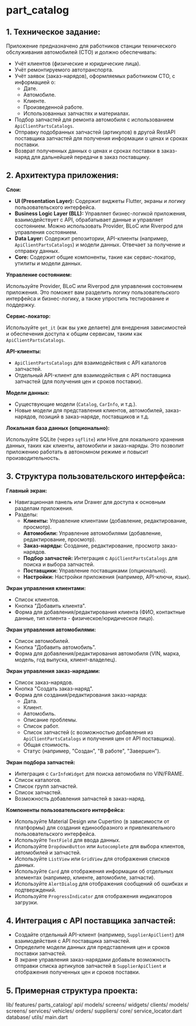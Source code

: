 # part_catalog

## 1. Техническое задание:

Приложение предназначено для работников станции технического обслуживания автомобилей (СТО) и должно обеспечивать:

*   Учёт клиентов (физические и юридические лица).
*   Учёт ремонтируемого автотранспорта.
*   Учёт заявок (заказ-нарядов), оформляемых работником СТО, с информацией о:
    *   Дате.
    *   Автомобиле.
    *   Клиенте.
    *   Произведенной работе.
    *   Использованных запчастях и материалах.
*   Подбор запчастей для ремонта автомобиля с использованием `ApiClientPartsCatalogs`.
*   Отправку подобранных запчастей (артикулов) в другой RestAPI поставщика запчастей для получения информации о ценах и сроках поставки.
*   Возврат полученных данных о ценах и сроках поставки в заказ-наряд для дальнейшей передачи в заказ поставщику.

## 2. Архитектура приложения:

**Слои:**

*   **UI (Presentation Layer):** Содержит виджеты Flutter, экраны и логику пользовательского интерфейса.
*   **Business Logic Layer (BLL):** Управляет бизнес-логикой приложения, взаимодействует с API, обрабатывает данные и управляет состоянием. Можно использовать Provider, BLoC или Riverpod для управления состоянием.
*   **Data Layer:** Содержит репозитории, API-клиенты (например, `ApiClientPartsCatalogs`) и модели данных. Отвечает за получение и отправку данных.
*   **Core:** Содержит общие компоненты, такие как сервис-локатор, утилиты и модели данных.

**Управление состоянием:**

Используйте Provider, BLoC или Riverpod для управления состоянием приложения. Это поможет вам разделить логику пользовательского интерфейса и бизнес-логику, а также упростить тестирование и поддержку.

**Сервис-локатор:**

Используйте `get_it` (как вы уже делаете) для внедрения зависимостей и обеспечения доступа к общим сервисам, таким как `ApiClientPartsCatalogs`.

**API-клиенты:**

*   `ApiClientPartsCatalogs` для взаимодействия с API каталогов запчастей.
*   Отдельный API-клиент для взаимодействия с API поставщика запчастей (для получения цен и сроков поставки).

**Модели данных:**

*   Существующие модели (`Catalog`, `CarInfo`, и т.д.).
*   Новые модели для представления клиентов, автомобилей, заказ-нарядов, позиций в заказ-наряде, поставщиков и т.д.

**Локальная база данных (опционально):**

Используйте SQLite (через `sqflite`) или Hive для локального хранения данных, таких как клиенты, автомобили и заказ-наряды. Это позволит приложению работать в автономном режиме и повысит производительность.

## 3. Структура пользовательского интерфейса:

**Главный экран:**

*   Навигационная панель или Drawer для доступа к основным разделам приложения.
*   Разделы:
    *   **Клиенты:** Управление клиентами (добавление, редактирование, просмотр).
    *   **Автомобили:** Управление автомобилями (добавление, редактирование, просмотр).
    *   **Заказ-наряды:** Создание, редактирование, просмотр заказ-нарядов.
    *   **Подбор запчастей:** Интеграция с `ApiClientPartsCatalogs` для поиска и выбора запчастей.
    *   **Поставщики:** Управление поставщиками (опционально).
    *   **Настройки:** Настройки приложения (например, API-ключи, язык).

**Экран управления клиентами:**

*   Список клиентов.
*   Кнопка "Добавить клиента".
*   Форма для добавления/редактирования клиента (ФИО, контактные данные, тип клиента - физическое/юридическое лицо).

**Экран управления автомобилями:**

*   Список автомобилей.
*   Кнопка "Добавить автомобиль".
*   Форма для добавления/редактирования автомобиля (VIN, марка, модель, год выпуска, клиент-владелец).

**Экран управления заказ-нарядами:**

*   Список заказ-нарядов.
*   Кнопка "Создать заказ-наряд".
*   Форма для создания/редактирования заказ-наряда:
    *   Дата.
    *   Клиент.
    *   Автомобиль.
    *   Описание проблемы.
    *   Список работ.
    *   Список запчастей (с возможностью добавления из `ApiClientPartsCatalogs` и получения цен от API поставщика).
    *   Общая стоимость.
    *   Статус (например, "Создан", "В работе", "Завершен").

**Экран подбора запчастей:**

*   Интеграция с `CarInfoWidget` для поиска автомобиля по VIN/FRAME.
*   Список каталогов.
*   Список групп запчастей.
*   Список запчастей.
*   Возможность добавления запчастей в заказ-наряд.

**Компоненты пользовательского интерфейса:**

*   Используйте Material Design или Cupertino (в зависимости от платформы) для создания единообразного и привлекательного пользовательского интерфейса.
*   Используйте `TextField` для ввода данных.
*   Используйте `DropdownButton` или `Autocomplete` для выбора клиентов, автомобилей и запчастей.
*   Используйте `ListView` или `GridView` для отображения списков данных.
*   Используйте `Card` для отображения информации об отдельных элементах (например, клиенте, автомобиле, запчасти).
*   Используйте `AlertDialog` для отображения сообщений об ошибках и подтверждений.
*   Используйте `ProgressIndicator` для отображения индикаторов загрузки.

## 4. Интеграция с API поставщика запчастей:

*   Создайте отдельный API-клиент (например, `SupplierApiClient`) для взаимодействия с API поставщика запчастей.
*   Определите модели данных для представления цен и сроков поставки запчастей.
*   В экране управления заказ-нарядами добавьте возможность отправки списка артикулов запчастей в `SupplierApiClient` и отображения полученных цен и сроков поставки.

## 5. Примерная структура проекта:

lib/
  features/
    parts_catalog/
      api/
      models/
      screens/
      widgets/
    clients/
      models/
      screens/
      services/
    vehicles/
    orders/
    suppliers/
  core/
    service_locator.dart
    database/
    utils/
  main.dart
